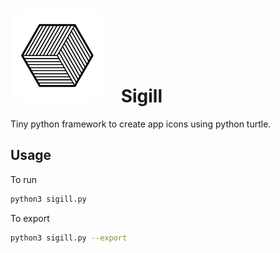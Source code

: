 <h1 align="left">
    <img 
        style="border-radius: 30px; margin-right: 20px"
        src="out/untitled_1X.png" 
        alt="image"
        width="150px"
    />
    Sigill
</h1>
Tiny python framework to create app icons using python turtle.

## Usage
To run
```bash
python3 sigill.py
```
To export
```bash
python3 sigill.py --export
```